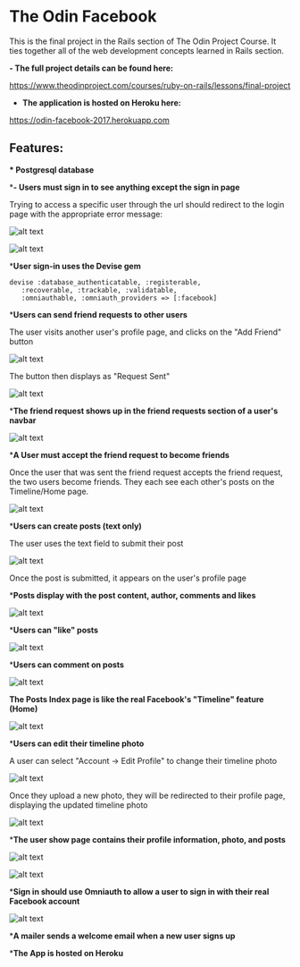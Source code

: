 <h1>The Odin Facebook</h1>

This is the final project in the Rails section of The Odin Project Course. It ties together all of the web development concepts learned in Rails section. 

**- The full project details can be found here:**

https://www.theodinproject.com/courses/ruby-on-rails/lessons/final-project

- **The application is hosted on Heroku here:**

https://odin-facebook-2017.herokuapp.com

<h2>Features:</h2>

<strong>* Postgresql database</strong>

*<strong>- Users must sign in to see anything except the sign in page</strong>

Trying to access a specific user through the url should redirect to the login page with the appropriate error message:

![alt text](https://raw.githubusercontent.com/malbrecht0792/Odin-Facebook/master/app/assets/images/screenshots/sign_in_required_1.png)

![alt text](https://raw.githubusercontent.com/malbrecht0792/Odin-Facebook/master/app/assets/images/screenshots/sign_in_required_2.png)

*<strong>User sign-in uses the Devise gem</strong>

<pre><code>devise :database_authenticatable, :registerable,
   :recoverable, :trackable, :validatable, 
   :omniauthable, :omniauth_providers => [:facebook]
</code></pre>

*<strong>Users can send friend requests to other users</strong>

The user visits another user's profile page, and clicks on the "Add Friend" button

![alt text](https://raw.githubusercontent.com/malbrecht0792/Odin-Facebook/master/app/assets/images/screenshots/profile_page_add_friend.png)

The button then displays as "Request Sent"

![alt text](https://raw.githubusercontent.com/malbrecht0792/Odin-Facebook/master/app/assets/images/screenshots/profile_page_request_sent.png)

*<strong>The friend request shows up in the friend requests section of a user's navbar</strong>

![alt text](https://raw.githubusercontent.com/malbrecht0792/Odin-Facebook/master/app/assets/images/screenshots/friend_requests.png)

*<strong>A User must accept the friend request to become friends</strong>

Once the user that was sent the friend request accepts the friend request, the two users become friends. They each see each other's posts on the Timeline/Home page.

![alt text](https://raw.githubusercontent.com/malbrecht0792/Odin-Facebook/master/app/assets/images/screenshots/timeline.png)

*<strong>Users can create posts (text only)</strong>

The user uses the text field to submit their post 

![alt text](https://raw.githubusercontent.com/malbrecht0792/Odin-Facebook/master/app/assets/images/screenshots/new_post.png)

Once the post is submitted, it appears on the user's profile page

*<strong>Posts display with the post content, author, comments and likes</strong>

![alt text](https://raw.githubusercontent.com/malbrecht0792/Odin-Facebook/master/app/assets/images/screenshots/first_post.png)

*<strong>Users can "like" posts</strong>

![alt text](https://raw.githubusercontent.com/malbrecht0792/Odin-Facebook/master/app/assets/images/screenshots/like.png)

*<strong>Users can comment on posts</strong>

![alt text](https://raw.githubusercontent.com/malbrecht0792/Odin-Facebook/master/app/assets/images/screenshots/comment.png)

<strong>The Posts Index page is like the real Facebook's "Timeline" feature (Home)</strong>

![alt text](https://raw.githubusercontent.com/malbrecht0792/Odin-Facebook/master/app/assets/images/screenshots/timeline.png)

*<strong>Users can edit their timeline photo</strong>

A user can select "Account -> Edit Profile" to change their timeline photo

![alt text](https://raw.githubusercontent.com/malbrecht0792/Odin-Facebook/master/app/assets/images/screenshots/edit_profile.png)

Once they upload a new photo, they will be redirected to their profile page, displaying the updated timeline photo

![alt text](https://raw.githubusercontent.com/malbrecht0792/Odin-Facebook/master/app/assets/images/screenshots/updated_profile.png)

*<strong>The user show page contains their profile information, photo, and posts</strong>

![alt text](https://raw.githubusercontent.com/malbrecht0792/Odin-Facebook/master/app/assets/images/screenshots/profile_1.png)

![alt text](https://raw.githubusercontent.com/malbrecht0792/Odin-Facebook/master/app/assets/images/screenshots/profile_2.png)

*<strong>Sign in should use Omniauth to allow a user to sign in with their real Facebook account</strong>

![alt text](https://raw.githubusercontent.com/malbrecht0792/Odin-Facebook/master/app/assets/images/screenshots/sign_in_omniauth.png)

*<strong>A mailer sends a welcome email when a new user signs up</strong>

*<strong>The App is hosted on Heroku</strong>
